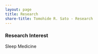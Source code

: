 ```yaml
---
layout: page
title: Research
share-title: Tomohide R. Sato - Research
---
```


### Research Interest
Sleep Medicine
